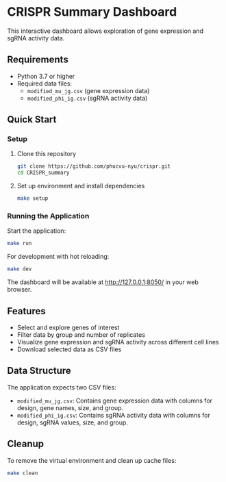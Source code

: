 # CRISPR Summary Dashboard

This interactive dashboard allows exploration of gene expression and sgRNA activity data.

## Requirements

- Python 3.7 or higher
- Required data files:
  - `modified_mu_jg.csv` (gene expression data)
  - `modified_phi_ig.csv` (sgRNA activity data)

## Quick Start

### Setup

1. Clone this repository
   ```bash
   git clone https://github.com/phucvu-nyu/crispr.git
   cd CRISPR_summary
   ```

2. Set up environment and install dependencies
   ```bash
   make setup
   ```

### Running the Application

Start the application:
```bash
make run
```

For development with hot reloading:
```bash
make dev
```

The dashboard will be available at http://127.0.0.1:8050/ in your web browser.

## Features

- Select and explore genes of interest
- Filter data by group and number of replicates
- Visualize gene expression and sgRNA activity across different cell lines
- Download selected data as CSV files

## Data Structure

The application expects two CSV files:
- `modified_mu_jg.csv`: Contains gene expression data with columns for design, gene names, size, and group.
- `modified_phi_ig.csv`: Contains sgRNA activity data with columns for design, sgRNA values, size, and group.

## Cleanup

To remove the virtual environment and clean up cache files:
```bash
make clean
```
